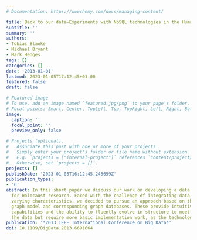 ```yaml
---
# Documentation: https://wowchemy.com/docs/managing-content/

title: Back to our data—Experiments with NoSQL technologies in the Humanities
subtitle: ''
summary: ''
authors:
- Tobias Blanke
- Michael Bryant
- Mark Hedges
tags: []
categories: []
date: '2013-01-01'
lastmod: 2023-01-05T17:12:45+01:00
featured: false
draft: false

# Featured image
# To use, add an image named `featured.jpg/png` to your page's folder.
# Focal points: Smart, Center, TopLeft, Top, TopRight, Left, Right, BottomLeft, Bottom, BottomRight.
image:
  caption: ''
  focal_point: ''
  preview_only: false

# Projects (optional).
#   Associate this post with one or more of your projects.
#   Simply enter your project's folder or file name without extension.
#   E.g. `projects = ["internal-project"]` references `content/project/deep-learning/index.md`.
#   Otherwise, set `projects = []`.
projects: []
publishDate: '2023-01-05T16:12:45.245659Z'
publication_types:
- '6'
abstract: In this short paper we discuss our work on developing a data infrastructure
  for Holocaust research. Faced with the challenge of integrating data with widely
  varying characteristics, we decided to pursue an approach based on the property
  graph model and corresponding graph databases. These provide intuitive modelling
  capabilities and the ability to fluently evolve in structure to meet the needs of
  the data but require more basic implementation work, as the technology is less mature.
publication: '*2013 IEEE International Conference on Big Data*'
doi: 10.1109/BigData.2013.6691664
---
```

